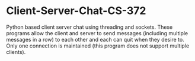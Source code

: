 # Client-Server-Chat-CS-372
Python based client server chat using threading and sockets. These programs allow the client and server to send messages (including multiple messages in a row) to each other and each can quit when they desire to. Only one connection is maintained (this program does not support multiple clients).
